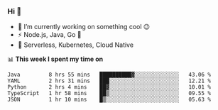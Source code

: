 ### Hi 👋

<!--
**nodejh/nodejh** is a ✨ _special_ ✨ repository because its `README.md` (this file) appears on your GitHub profile.

Here are some ideas to get you started:

- 🔭 I’m currently working on ...
- 🌱 I’m currently learning ...
- 👯 I’m looking to collaborate on ...
- 🤔 I’m looking for help with ...
- 💬 Ask me about ...
- 📫 How to reach me: ...
- 😄 Pronouns: ...
- ⚡ Fun fact: ...
-->

- 🔭 I’m currently working on something cool :wink:
- ⚡ Node.js, Java, Go :thought_balloon:
- 🤖 Serverless, Kubernetes, Cloud Native

📊 **This week I spent my time on**

<!--START_SECTION:waka-->
```text
Java         8 hrs 55 mins   ██████████▓░░░░░░░░░░░░░░   43.06 % 
YAML         2 hrs 31 mins   ███░░░░░░░░░░░░░░░░░░░░░░   12.21 % 
Python       2 hrs 4 mins    ██▓░░░░░░░░░░░░░░░░░░░░░░   10.01 % 
TypeScript   1 hr 58 mins    ██▒░░░░░░░░░░░░░░░░░░░░░░   09.55 % 
JSON         1 hr 10 mins    █▒░░░░░░░░░░░░░░░░░░░░░░░   05.63 % 
```
<!--END_SECTION:waka-->


<!--
:traffic_light: **Visitors**

![visitors](https://visitor-badge.glitch.me/badge?page_id=nodejh.nodejh)
-->
